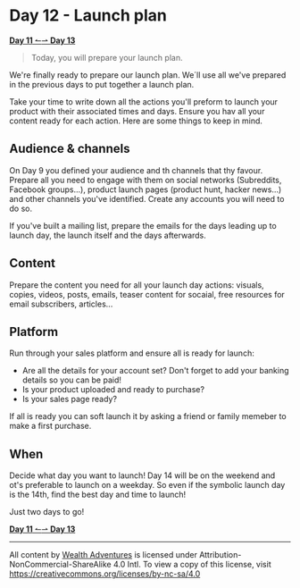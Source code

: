 # Day 12 - Launch plan

[**Day 11** ↼](21Q1_Day11.md)[⇀ **Day 13**](21Q1_Day13.md)

> Today, you will prepare your launch plan.

We're finally ready to prepare our launch plan. We´ll use all we've prepared in the previous days to put together a launch plan.

Take your time to write down all the actions you'll preform to launch your product with their associated times and days. Ensure you hav all your content ready for each action. Here are some things to keep in mind.

## Audience & channels

On Day 9 you defined your audience and th channels that thy favour. Prepare all you need to engage with them on social networks (Subreddits, Facebook groups...), product launch pages (product hunt, hacker news...) and other channels you've identified. Create any accounts you will need to do so.

If you've built a mailing list, prepare the emails for the days leading up to launch day, the launch itself and the days afterwards.

## Content

Prepare the content you need for all your launch day actions: visuals, copies, videos, posts, emails, teaser content for socaial, free resources for email subscribers, articles...

## Platform

Run through your sales platform and ensure all is ready for launch:

- Are all the details for your account set? Don't forget to add your banking details so you can be paid!
- Is your product uploaded and ready to purchase?
- Is your sales page ready?

If all is ready you can soft launch it by asking a friend or family memeber to make a first purchase.

## When

Decide what day you want to launch! Day 14 will be on the weekend and ot's preferable to launch on a weekday. So even if the symbolic launch day is the 14th, find the best day and time to launch!

Just two days to go!

[**Day 11** ↼](21Q1_Day11.md)[⇀ **Day 13**](21Q1_Day13.md)

---

All content by [Wealth Adventures](https://wealthadventures.org) is licensed under Attribution-NonCommercial-ShareAlike 4.0 Intl. To view a copy of this license, visit <https://creativecommons.org/licenses/by-nc-sa/4.0>
